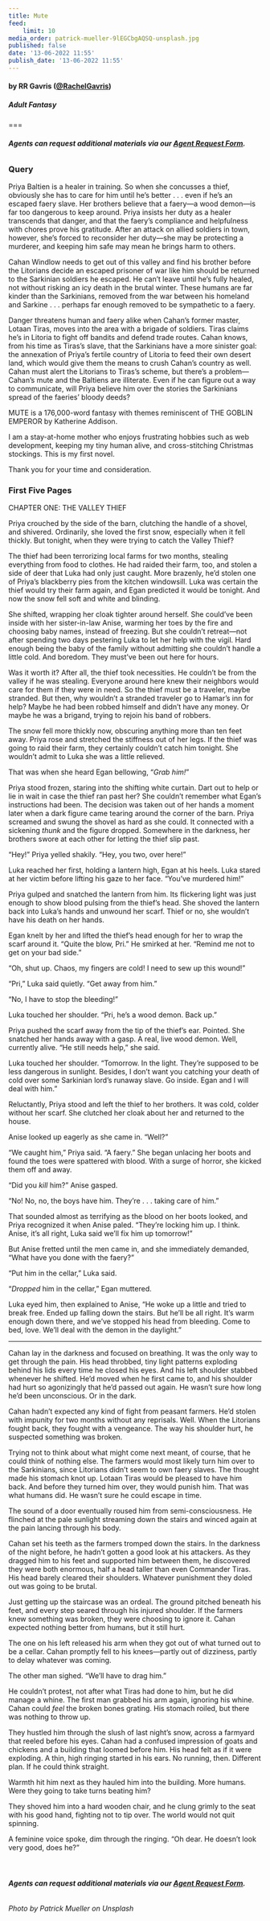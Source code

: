 ```yaml
---
title: Mute
feed:
    limit: 10
media_order: patrick-mueller-9lEGCbgAQSQ-unsplash.jpg
published: false
date: '13-06-2022 11:55'
publish_date: '13-06-2022 11:55'
---
```


#### by RR Gavris ([@RachelGavris](https://twitter.com/RachelGavris?target=_blank))

##### Adult Fantasy

===

###### **Agents can request additional materials via our [Agent Request Form](https://forms.gle/ttzaGQHoahEnkN6h6?target=_blank).**

### Query

Priya Baltien is a healer in training. So when she concusses a thief, obviously she has to care for him until he’s better . . . even if he’s an escaped faery slave. Her brothers believe that a faery—a wood demon—is far too dangerous to keep around. Priya insists her duty as a healer transcends that danger, and that the faery’s compliance and helpfulness with chores prove his gratitude. After an attack on allied soldiers in town, however, she’s forced to reconsider her duty—she may be protecting a murderer, and keeping him safe may mean he brings harm to others.

Cahan Windlow needs to get out of this valley and find his brother before the Litorians decide an escaped prisoner of war like him should be returned to the Sarkinian soldiers he escaped. He can’t leave until he’s fully healed, not without risking an icy death in the brutal winter. These humans are far kinder than the Sarkinians, removed from the war between his homeland and Sarkine . . . perhaps far enough removed to be sympathetic to a faery.

Danger threatens human and faery alike when Cahan’s former master, Lotaan Tiras, moves into the area with a brigade of soldiers. Tiras claims he’s in Litoria to fight off bandits and defend trade routes. Cahan knows, from his time as Tiras’s slave, that the Sarkinians have a more sinister goal: the annexation of Priya’s fertile country of Litoria to feed their own desert land, which would give them the means to crush Cahan’s country as well. Cahan must alert the Litorians to Tiras’s scheme, but there’s a problem—Cahan’s mute and the Baltiens are illiterate. Even if he can figure out a way to communicate, will Priya believe him over the stories the Sarkinians spread of the faeries’ bloody deeds?

MUTE is a 176,000-word fantasy with themes reminiscent of THE GOBLIN EMPEROR by Katherine Addison.

I am a stay-at-home mother who enjoys frustrating hobbies such as web development, keeping my tiny human alive, and cross-stitching Christmas stockings. This is my first novel.

Thank you for your time and consideration.

### First Five Pages

CHAPTER ONE: THE VALLEY THIEF

Priya crouched by the side of the barn, clutching the handle of a shovel, and shivered. Ordinarily, she loved the first snow, especially when it fell thickly. But tonight, when they were trying to catch the Valley Thief?

The thief had been terrorizing local farms for two months, stealing everything from food to clothes. He had raided their farm, too, and stolen a side of deer that Luka had only just caught. More brazenly, he’d stolen one of Priya’s blackberry pies from the kitchen windowsill. Luka was certain the thief would try their farm again, and Egan predicted it would be tonight. And now the snow fell soft and white and blinding.

She shifted, wrapping her cloak tighter around herself. She could’ve been inside with her sister-in-law Anise, warming her toes by the fire and choosing baby names, instead of freezing. But she couldn’t retreat—not after spending two days pestering Luka to let her help with the vigil. Hard enough being the baby of the family without admitting she couldn’t handle a little cold. And boredom. They must’ve been out here for hours.

Was it worth it? After all, the thief took necessities. He couldn’t be from the valley if he was stealing. Everyone around here knew their neighbors would care for them if they were in need. So the thief must be a traveler, maybe stranded. But then, why wouldn’t a stranded traveler go to Hamar’s inn for help? Maybe he had been robbed himself and didn’t have any money. Or maybe he was a brigand, trying to rejoin his band of robbers.

The snow fell more thickly now, obscuring anything more than ten feet away. Priya rose and stretched the stiffness out of her legs. If the thief was going to raid their farm, they certainly couldn’t catch him tonight. She wouldn’t admit to Luka she was a little relieved.

That was when she heard Egan bellowing, “_Grab him!_”

Priya stood frozen, staring into the shifting white curtain. Dart out to help or lie in wait in case the thief ran past her? She couldn’t remember what Egan’s instructions had been. The decision was taken out of her hands a moment later when a dark figure came tearing around the corner of the barn. Priya screamed and swung the shovel as hard as she could. It connected with a sickening _thunk_ and the figure dropped. Somewhere in the darkness, her brothers swore at each other for letting the thief slip past.

“Hey!” Priya yelled shakily. “Hey, you two, over here!”

Luka reached her first, holding a lantern high, Egan at his heels. Luka stared at her victim before lifting his gaze to her face. “You’ve murdered him!”

Priya gulped and snatched the lantern from him. Its flickering light was just enough to show blood pulsing from the thief’s head. She shoved the lantern back into Luka’s hands and unwound her scarf. Thief or no, she wouldn’t have his death on her hands.

Egan knelt by her and lifted the thief’s head enough for her to wrap the scarf around it. “Quite the blow, Pri.” He smirked at her. “Remind me not to get on your bad side.”

“Oh, shut up. Chaos, my fingers are cold! I need to sew up this wound!”

“Pri,” Luka said quietly. “Get away from him.”

“No, I have to stop the bleeding!”

Luka touched her shoulder. “Pri, he’s a wood demon. Back up.”

Priya pushed the scarf away from the tip of the thief’s ear. Pointed. She snatched her hands away with a gasp. A real, live wood demon. Well, currently alive. “He still needs help,” she said.

Luka touched her shoulder. “Tomorrow. In the light. They’re supposed to be less dangerous in sunlight. Besides, I don’t want you catching your death of cold over some Sarkinian lord’s runaway slave. Go inside. Egan and I will deal with him.”

Reluctantly, Priya stood and left the thief to her brothers. It was cold, colder without her scarf. She clutched her cloak about her and returned to the house.

Anise looked up eagerly as she came in. “Well?”

“We caught him,” Priya said. “A faery.” She began unlacing her boots and found the toes were spattered with blood. With a surge of horror, she kicked them off and away.

“Did you _kill_ him?” Anise gasped.

“No! No, no, the boys have him. They’re . . . taking care of him.” 

That sounded almost as terrifying as the blood on her boots looked, and Priya recognized it when Anise paled. “They’re locking him up. I think. Anise, it’s all right, Luka said we’ll fix him up tomorrow!”

But Anise fretted until the men came in, and she immediately demanded, “What have you done with the faery?”

“Put him in the cellar,” Luka said.

“_Dropped_ him in the cellar,” Egan muttered.

Luka eyed him, then explained to Anise, “He woke up a little and tried to break free. Ended up falling down the stairs. But he’ll be all right. It’s warm enough down there, and we’ve stopped his head from bleeding. Come to bed, love. We’ll deal with the demon in the daylight.”

***

Cahan lay in the darkness and focused on breathing. It was the only way to get through the pain. His head throbbed, tiny light patterns exploding behind his lids every time he closed his eyes. And his left shoulder stabbed whenever he shifted. He’d moved when he first came to, and his shoulder had hurt so agonizingly that he’d passed out again. He wasn’t sure how long he’d been unconscious. Or in the dark.

Cahan hadn’t expected any kind of fight from peasant farmers. He’d stolen with impunity for two months without any reprisals. Well. When the Litorians fought back, they fought with a vengeance. The way his shoulder hurt, he suspected something was broken.

Trying not to think about what might come next meant, of course, that he could think of nothing else. The farmers would most likely turn him over to the Sarkinians, since Litorians didn’t seem to own faery slaves. The thought made his stomach knot up. Lotaan Tiras would be pleased to have him back. And before they turned him over, they would punish him. That was what humans did. He wasn’t sure he could escape in time.

The sound of a door eventually roused him from semi-consciousness. He flinched at the pale sunlight streaming down the stairs and winced again at the pain lancing through his body.

Cahan set his teeth as the farmers tromped down the stairs. In the darkness of the night before, he hadn’t gotten a good look at his attackers. As they dragged him to his feet and supported him between them, he discovered they were both enormous, half a head taller than even Commander Tiras. His head barely cleared their shoulders. Whatever punishment they doled out was going to be brutal.

Just getting up the staircase was an ordeal. The ground pitched beneath his feet, and every step seared through his injured shoulder. If the farmers knew something was broken, they were choosing to ignore it. Cahan expected nothing better from humans, but it still hurt. 

The one on his left released his arm when they got out of what turned out to be a cellar. Cahan promptly fell to his knees—partly out of dizziness, partly to delay whatever was coming.

The other man sighed. “We’ll have to drag him.”

He couldn’t protest, not after what Tiras had done to him, but he did manage a whine. The first man grabbed his arm again, ignoring his whine. Cahan could _feel_ the broken bones grating. His stomach roiled, but there was nothing to throw up.

They hustled him through the slush of last night’s snow, across a farmyard that reeled before his eyes. Cahan had a confused impression of goats and chickens and a building that loomed before him. His head felt as if it were exploding. A thin, high ringing started in his ears. No running, then. Different plan. If he could think straight.

Warmth hit him next as they hauled him into the building. More humans. Were they going to take turns beating him?

They shoved him into a hard wooden chair, and he clung grimly to the seat with his good hand, fighting not to tip over. The world would not quit spinning.

A feminine voice spoke, dim through the ringing. “Oh dear. He doesn’t look very good, does he?”
</br>
</br>
</br>
###### **Agents can request additional materials via our [Agent Request Form](https://forms.gle/ttzaGQHoahEnkN6h6?target=_blank).**
###### Photo by Patrick Mueller on Unsplash
